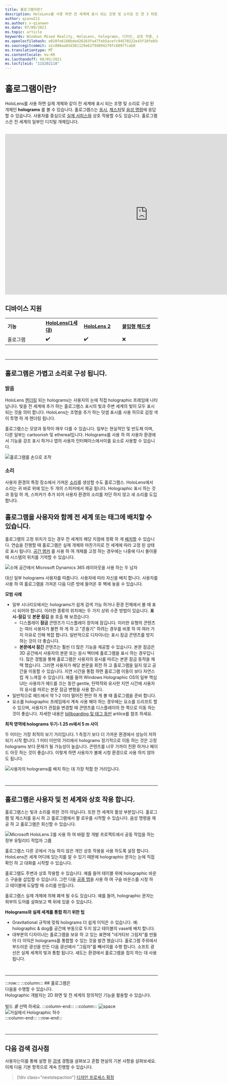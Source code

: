 ```yaml
---
title: 홀로그램이란?
description: HoloLens를 사용 하면 전 세계에 표시 되는 조명 및 소리로 인 한 3 차원 holograms을 보고 상호 작용할 수 있습니다.
author: qianw211
ms.author: v-qianwen
ms.date: 07/09/2021
ms.topic: article
keywords: Windows Mixed Reality, HoloLens, holograms, 디자인, 상호 작용, 혼합 현실 헤드셋, Windows mixed reality 헤드셋, 확대 된 현실
ms.openlocfilehash: e028fe6180bded26263fa47feb5acefc94570222e43f10fe85db5adf90307844
ms.sourcegitcommit: a1c086aa83d381129e62f9d8942f0fc889ffcab0
ms.translationtype: MT
ms.contentlocale: ko-KR
ms.lasthandoff: 08/05/2021
ms.locfileid: "115202118"
---
```

# <a name="what-is-a-hologram"></a>홀로그램이란?

HoloLens를 사용 하면 실제 개체와 같이 전 세계에 표시 되는 조명 및 소리로 구성 된 개체인 **holograms** 를 볼 수 있습니다. 홀로그램스는 [응시](../design/gaze-and-commit.md), [제스처](../design/gaze-and-commit.md#composite-gestures)및 [음성 명령](../design/voice-input.md)에 응답할 수 있습니다. 사용자를 중심으로 [실제 서피스와](../design/spatial-mapping.md) 상호 작용할 수도 있습니다. 홀로그램스은 전 세계의 일부인 디지털 개체입니다.

<br>

<iframe width="940" height="530" src="https://www.youtube.com/embed/MVXH5V8MVQo" frameborder="0" allow="accelerometer; autoplay; encrypted-media; gyroscope; picture-in-picture" allowfullscreen></iframe>

<br>

## <a name="device-support"></a>디바이스 지원

<table>
    <colgroup>
    <col width="25%" />
    <col width="25%" />
    <col width="25%" />
    <col width="25%" />
    </colgroup>
    <tr>
        <td><strong>기능</strong></td>
        <td><a href="/hololens/hololens1-hardware"><strong>HoloLens(1세대)</strong></a></td>
        <td><a href="/hololens/hololens2-hardware"><strong>HoloLens 2</strong></td>
        <td><a href="../discover/immersive-headset-hardware-details.md"><strong>몰입형 헤드셋</strong></a></td>
    </tr>
     <tr>
        <td>홀로그램</td>
        <td>✔️</td>
        <td>✔️</td>
        <td>❌</td>
    </tr>
</table>

<br>

---

## <a name="a-hologram-is-made-of-light-and-sound"></a>홀로그램은 가볍고 소리로 구성 됩니다.

### <a name="light"></a>밝음

HoloLens [렌더링](../develop/platform-capabilities-and-apis/rendering.md) 되는 holograms는 사용자의 눈에 직접 holographic 프레임에 나타납니다. 빛을 전 세계에 추가 하는 홀로그램스 표시의 빛과 주변 세계의 빛이 모두 표시 되는 것을 의미 합니다. HoloLens는 조명을 추가 하는 덧셈 표시를 사용 하므로 검정 색이 투명 하 게 렌더링 됩니다. 

홀로그램스는 모양과 동작이 매우 다를 수 있습니다. 일부는 현실적인 및 반도체 이며, 다른 일부는 cartoonish 및 ethereal입니다. Holograms를 사용 하 여 사용자 환경에서 기능을 강조 표시 하거나 앱의 사용자 인터페이스에서이를 요소로 사용할 수 있습니다.

![홀로그램를 손으로 조작](images/hologram-hands-940px.jpg)

### <a name="sound"></a>소리

사용자 환경의 특정 장소에서 가져온 [소리](../design/spatial-sound.md)를 생성할 수도 홀로그램스. HoloLens에서 소리는 귀 바로 위에 있는 두 개의 스피커에서 제공 됩니다. Holographic 표시 하는 것과 동일 하 게, 스피커가 추가 되어 사용자 환경의 소리를 차단 하지 않고 새 소리를 도입 합니다.

## <a name="a-hologram-can-be-placed-in-the-world-or-tag-along-with-you"></a>홀로그램을 사용자와 함께 전 세계 또는 태그에 배치할 수 있습니다.

홀로그램의 고정 위치가 있는 경우 전 세계의 해당 지점에 정확 하 게 [배치할](../design/coordinate-systems.md) 수 있습니다. 연습을 진행할 때 홀로그램은 실제 개체와 마찬가지로 전 세계에 따라 고정 된 상태로 표시 됩니다. [공간 앵커](../design/coordinate-systems.md#spatial-anchors) 를 사용 하 여 개체를 고정 하는 경우에는 나중에 다시 돌아올 때 시스템의 위치를 기억할 수 있습니다.

![소매 공간에서 Microsoft Dynamics 365 레이아웃을 사용 하는 두 남자](images/HLS19_retailLayoutHologram_001-940px.jpg)

대신 일부 holograms 사용자를 따릅니다. 사용자에 따라 자신을 배치 합니다. 사용자를 사용 하 여 홀로그램을 가져온 다음 다른 방에 들어온 후 벽에 놓을 수 있습니다.

**모범 사례**

* 일부 시나리오에서는 holograms가 쉽게 검색 가능 하거나 환경 전체에서 볼 때 표시 되어야 합니다. 이러한 종류의 위치에는 두 가지 상위 수준 방법이 있습니다. **표시-잠김** 및 **본문 잠김** 을 호출 해 보겠습니다.
   * 디스플레이 **잠금** 콘텐츠가 디스플레이 장치에 잠깁니다. 이러한 유형의 콘텐츠는 여러 사용자가 불편 하 게 하 고 "흔들기" 하려는 경우를 비롯 하 여 여러 가지 이유로 인해 복잡 합니다. 일반적으로 디자이너는 표시 잠금 콘텐츠를 방지 하는 것이 더 좋습니다.
   * **본문에서 잠긴** 콘텐츠는 훨씬 더 많은 기능을 제공할 수 있습니다. 본문 잠금은 3D 공간에서 사용자의 본문 또는 응시 벡터에 홀로그램을 표시 하는 경우입니다. 많은 경험을 통해 홀로그램은 사용자의 응시를 따르는 본문 잠금 동작을 채택 했습니다. 그러면 사용자가 해당 본문을 회전 하 고 홀로그램을 잃지 않고 공간을 이동할 수 있습니다. 지연 시간을 통합 하면 홀로그램 이동이 보다 자연스럽 게 느껴질 수 있습니다. 예를 들어 Windows Holographic OS의 일부 핵심 UI는 사용자가 헤드를 끄는 동안 gentle, 탄력적와 유사한 지연 시간에 사용자의 응시를 따르는 본문 잠금 변형을 사용 합니다.
* 일반적으로 헤드에서 약 1-2 미터 떨어진 편안 하 게 볼 때 홀로그램을 준비 합니다.
* 요소를 holographic 프레임에서 계속 사용 해야 하는 경우에는 요소를 드리프트 할 수 있으며, 사용자가 관점을 변경할 때 콘텐츠를 디스플레이의 한 쪽으로 이동 하는 것이 좋습니다. 자세한 내용은 [billboarding 및 태그 동반](../design/billboarding-and-tag-along.md) artilce를 참조 하세요.

**최적 영역에 holograms 두기-1.25 m에서 5 m 사이**

두 미터는 가장 최적의 보기 거리입니다. 1 측정기 보다 더 가까운 환경에서 성능이 저하 되기 시작 합니다. 1 미터 미만의 거리에서 holograms 정기적으로 이동 하는 것은 고정 holograms 보다 문제가 될 가능성이 높습니다. 콘텐츠를 너무 가까이 전환 하거나 페이드 아웃 하는 것이 좋습니다. 이렇게 하면 사용자가 불쾌 시청 환경으로 사용 하지 않아도 됩니다.

![사용자의 holograms를 배치 하는 데 가장 적합 한 거리입니다.](images/distanceguiderendering-950px.png)

<br>

---

## <a name="a-hologram-interacts-with-you-and-your-world"></a>홀로그램은 사용자 및 전 세계와 상호 작용 합니다.

홀로그램스는 빛과 소리를 위한 것이 아닙니다. 또한 전 세계의 활성 부분입니다. 홀로그램 및 제스처를 응시 하 고 홀로그램에서 팔 로우를 시작할 수 있습니다. 음성 명령을 제공 하 고 홀로그램은 회신할 수 있습니다.

![Microsoft HoloLens 2를 사용 하 여 바람 팜 개발 프로젝트에서 공동 작업을 하는 정부 유틸리티 작업자 그룹](images/HLS19_governmentUtilitiesHologram_001-940px.jpg)

홀로그램스 다른 곳에서 가능 하지 않은 개인 상호 작용을 사용 하도록 설정 합니다. HoloLens은 세계 어디에 있는지를 알 수 있기 때문에 holographic 문자는 눈에 직접 확인 하 고 대화를 시작할 수 있습니다.

홀로그램도 주변과 상호 작용할 수 있습니다. 예를 들어 테이블 위에 holographic 바운스 구슬을 삽입할 수 있습니다. 그런 다음 [공중 탭](../design/gaze-and-commit.md#composite-gestures)을 사용 하 여 구슬 바운스를 시청 하 고 테이블에 도달할 때 소리를 만듭니다.

홀로그램스 실제 개체에 의해 폐색 될 수도 있습니다. 예를 들어, holographic 문자는 외부의 도어를 살펴보고 벽 뒤에 있을 수 있습니다.

**Holograms와 실제 세계를 통합 하기 위한 팁**

* Gravitational 규칙에 맞춰 holograms 더 쉽게 이익은 수 있습니다. 예: holographic & dog를 공간에 부동으로 두지 않고 테이블의 vase에 배치 합니다.
* 대부분의 디자이너는 홀로그램을 보유 하 고 있는 표면에 "네거티브 그림자"를 만들어 더 이익은 holograms를 통합할 수 있는 것을 발견 했습니다. 홀로그램 주위에서 부드러운 광선을 만든 다음 광선에서 "그림자"를 빼서이를 수행 합니다. 소프트 광선은 실제 세계의 빛과 통합 됩니다. 섀도는 환경에서 홀로그램을 접지 하는 데 사용 됩니다.

<br>

---

:::row:::
    :::column:::
        ## <a name="a-hologram-is-what-bryou-can-dream-upbr"></a>홀로그램은 <br>다음을 수행할 수 있습니다.<br>
        Holographic 개발자는 2D 화면 및 전 세계의 창의적인 기능을 활용할 수 있습니다.<br><br>
        빌드 *를* 선택 하세요.
    :::column-end:::
        :::column:::
        ![space](images/spacer-20x582.png)<br>
       ![거실에서 Holographic 허수](images/designoverview.jpg)<br>
    :::column-end:::
:::row-end:::

<br>

---

## <a name="next-discovery-checkpoint"></a>다음 검색 검사점

사용자는이를 통해 설명 된 [검색](get-started-with-mr.md) 경험을 살펴보고 혼합 현실의 기본 사항을 살펴보세요. 이제 다음 기본 항목으로 계속 진행할 수 있습니다. 

> [!div class="nextstepaction"]
> [디자인 프로세스 확장](case-study-expanding-the-design-process-for-mixed-reality.md)